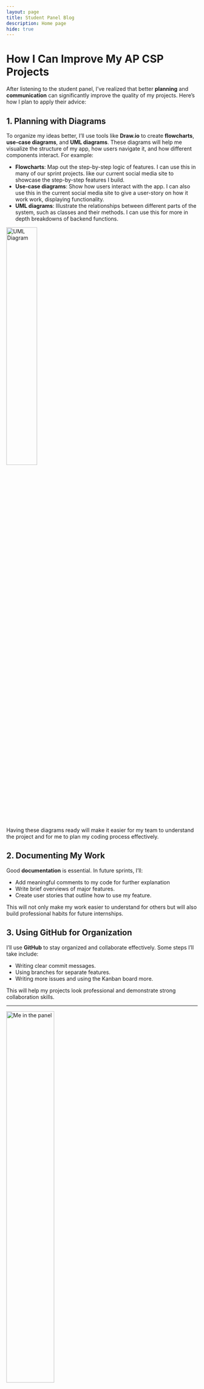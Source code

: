 ```yaml
---
layout: page
title: Student Panel Blog
description: Home page
hide: true
---
```


# How I Can Improve My AP CSP Projects

After listening to the student panel, I’ve realized that better **planning** and **communication** can significantly improve the quality of my projects. Here’s how I plan to apply their advice:

## 1. Planning with Diagrams
To organize my ideas better, I’ll use tools like **Draw.io** to create **flowcharts**, **use-case diagrams**, and **UML diagrams**. These diagrams will help me visualize the structure of my app, how users navigate it, and how different components interact. For example:
- **Flowcharts**: Map out the step-by-step logic of features. I can use this in many of our sprint projects. like our current social media site to showcase the step-by-step features I build.
- **Use-case diagrams**: Show how users interact with the app. I can also use this in the current social media site to give a user-story on how it work work, displaying functionality.
- **UML diagrams**: Illustrate the relationships between different parts of the system, such as classes and their methods. I can use this for more in depth breakdowns of backend functions.

<img src="https://cdn-proxy.slickplan.com/wp-content/uploads/2023/10/10_uml.png" alt="UML Diagram" style="width:40%;"/>

Having these diagrams ready will make it easier for my team to understand the project and for me to plan my coding process effectively.

## 2. Documenting My Work
Good **documentation** is essential. In future sprints, I’ll:
- Add meaningful comments to my code for further explanation
- Write brief overviews of major features.
- Create user stories that outline how to use my feature.

This will not only make my work easier to understand for others but will also build professional habits for future internships.

## 3. Using GitHub for Organization
I’ll use **GitHub** to stay organized and collaborate effectively. Some steps I’ll take include:
- Writing clear commit messages.
- Using branches for separate features.
- Writing more issues and using the Kanban board more.

This will help my projects look professional and demonstrate strong collaboration skills.

---

<img src="images/IMG_6687%20copy.png" alt="Me in the panel" style="width:50%;"/>


